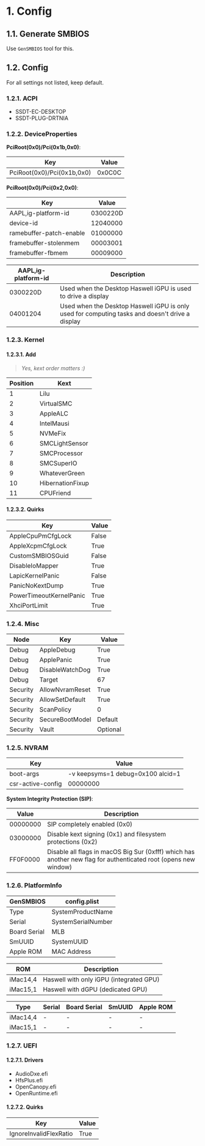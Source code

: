 # 1. Config

## 1.1. Generate SMBIOS

Use `GenSMBIOS` tool for this.

## 1.2. Config

For all settings not listed, keep default.

### 1.2.1. ACPI

- SSDT-EC-DESKTOP
- SSDT-PLUG-DRTNIA

### 1.2.2. DeviceProperties

**PciRoot(0x0)/Pci(0x1b,0x0)**:

| Key                        | Value  |
| -------------------------- | ------ |
| PciRoot(0x0)/Pci(0x1b,0x0) | 0x0C0C |

**PciRoot(0x0)/Pci(0x2,0x0)**:

| Key                     | Value    |
| ----------------------- | -------- |
| AAPL,ig-platform-id     | 0300220D |
| device-id               | 12040000 |
| ramebuffer-patch-enable | 01000000 |
| framebuffer-stolenmem   | 00003001 |
| framebuffer-fbmem       | 00009000 |

| AAPL,ig-platform-id | Description                                                                                     |
| ------------------- | ----------------------------------------------------------------------------------------------- |
| 0300220D            | Used when the Desktop Haswell iGPU is used to drive a display                                   |
| 04001204            | Used when the Desktop Haswell iGPU is only used for computing tasks and doesn't drive a display |

### 1.2.3. Kernel

#### 1.2.3.1. Add

> _Yes, kext order matters :)_

| Position | Kext             |
| -------- | ---------------- |
| 1        | Lilu             |
| 2        | VirtualSMC       |
| 3        | AppleALC         |
| 4        | IntelMausi       |
| 5        | NVMeFix          |
| 6        | SMCLightSensor   |
| 7        | SMCProcessor     |
| 8        | SMCSuperIO       |
| 9        | WhateverGreen    |
| 10       | HibernationFixup |
| 11       | CPUFriend        |

#### 1.2.3.2. Quirks

| Key                     | Value |
| ----------------------- | ----- |
| AppleCpuPmCfgLock       | False |
| AppleXcpmCfgLock        | True  |
| CustomSMBIOSGuid        | False |
| DisableIoMapper         | True  |
| LapicKernelPanic        | False |
| PanicNoKextDump         | True  |
| PowerTimeoutKernelPanic | True  |
| XhciPortLimit           | True  |

### 1.2.4. Misc

| Node     | Key             | Value    |
| -------- | --------------- | -------- |
| Debug    | AppleDebug      | True     |
| Debug    | ApplePanic      | True     |
| Debug    | DisableWatchDog | True     |
| Debug    | Target          | 67       |
| Security | AllowNvramReset | True     |
| Security | AllowSetDefault | True     |
| Security | ScanPolicy      | 0        |
| Security | SecureBootModel | Default  |
| Security | Vault           | Optional |

### 1.2.5. NVRAM

| Key               | Value                             |
| ----------------- | --------------------------------- |
| boot-args         | -v keepsyms=1 debug=0x100 alcid=1 |
| csr-active-config | 00000000                          |

**System Integrity Protection (SIP)**:

| Value    | Description                                                                                                     |
| -------- | --------------------------------------------------------------------------------------------------------------- |
| 00000000 | SIP completely enabled (0x0)                                                                                    |
| 03000000 | Disable kext signing (0x1) and filesystem protections (0x2)                                                     |
| FF0F0000 | Disable all flags in macOS Big Sur (0xfff) which has another new flag for authenticated root (opens new window) |

### 1.2.6. PlatformInfo

| GenSMBIOS    | config.plist       |
| ------------ | ------------------ |
| Type         | SystemProductName  |
| Serial       | SystemSerialNumber |
| Board Serial | MLB                |
| SmUUID       | SystemUUID         |
| Apple ROM    | MAC Address        |

| ROM      | Description                             |
| -------- | --------------------------------------- |
| iMac14,4 | Haswell with only iGPU (integrated GPU) |
| iMac15,1 | Haswell with dGPU (dedicated GPU)       |

| Type     | Serial | Board Serial | SmUUID | Apple ROM |
| -------- | ------ | ------------ | ------ | --------- |
| iMac14,4 | -      | -            | -      | -         |
| iMac15,1 | -      | -            | -      | -         |

### 1.2.7. UEFI

#### 1.2.7.1. Drivers

- AudioDxe.efi
- HfsPlus.efi
- OpenCanopy.efi
- OpenRuntime.efi

#### 1.2.7.2. Quirks

| Key                    | Value |
| ---------------------- | ----- |
| IgnoreInvalidFlexRatio | True  |
